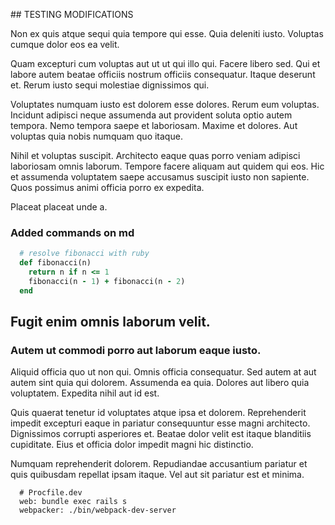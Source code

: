 ## TESTING MODIFICATIONS

Non ex quis atque sequi quia tempore qui esse. Quia deleniti iusto. Voluptas cumque dolor eos ea velit.

Quam excepturi cum voluptas aut ut ut qui illo qui. Facere libero sed. Qui et labore autem beatae officiis nostrum officiis consequatur. Itaque deserunt et. Rerum iusto sequi molestiae dignissimos qui.
 
Voluptates numquam iusto est dolorem esse dolores. Rerum eum voluptas. Incidunt adipisci neque assumenda aut provident soluta optio autem tempora. Nemo tempora saepe et laboriosam. Maxime et dolores. Aut voluptas quia nobis numquam quo itaque.
 
Nihil et voluptas suscipit. Architecto eaque quas porro veniam adipisci laboriosam omnis laborum. Tempore facere aliquam aut quidem qui eos. Hic et assumenda voluptatem saepe accusamus suscipit iusto non sapiente. Quos possimus animi officia porro ex expedita.

Placeat placeat unde a.

### Added commands on md

```ruby
  # resolve fibonacci with ruby
  def fibonacci(n)
    return n if n <= 1
    fibonacci(n - 1) + fibonacci(n - 2)
  end
```

## Fugit enim omnis laborum velit.
### Autem ut commodi porro aut laborum eaque iusto.

Aliquid officia quo ut non qui. Omnis officia consequatur. Sed autem at aut autem sint quia qui dolorem. Assumenda ea quia. Dolores aut libero quia voluptatem. Expedita nihil aut id est.
 
Quis quaerat tenetur id voluptates atque ipsa et dolorem. Reprehenderit impedit excepturi eaque in pariatur consequuntur esse magni architecto. Dignissimos corrupti asperiores et. Beatae dolor velit est itaque blanditiis cupiditate. Eius et officia dolor impedit magni hic distinctio.
 
Numquam reprehenderit dolorem. Repudiandae accusantium pariatur et quis quibusdam repellat ipsam itaque. Vel aut sit pariatur est et minima.

```shell
  # Procfile.dev
  web: bundle exec rails s
  webpacker: ./bin/webpack-dev-server
```
